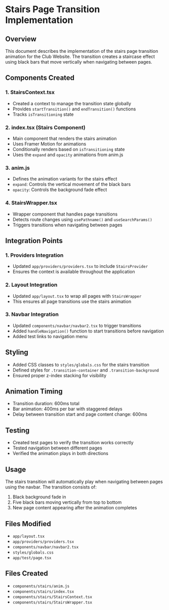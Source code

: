 # Stairs Page Transition Implementation

## Overview
This document describes the implementation of the stairs page transition animation for the Club Website. The transition creates a staircase effect using black bars that move vertically when navigating between pages.

## Components Created

### 1. StairsContext.tsx
- Created a context to manage the transition state globally
- Provides `startTransition()` and `endTransition()` functions
- Tracks `isTransitioning` state

### 2. index.tsx (Stairs Component)
- Main component that renders the stairs animation
- Uses Framer Motion for animations
- Conditionally renders based on `isTransitioning` state
- Uses the `expand` and `opacity` animations from anim.js

### 3. anim.js
- Defines the animation variants for the stairs effect
- `expand`: Controls the vertical movement of the black bars
- `opacity`: Controls the background fade effect

### 4. StairsWrapper.tsx
- Wrapper component that handles page transitions
- Detects route changes using `usePathname()` and `useSearchParams()`
- Triggers transitions when navigating between pages

## Integration Points

### 1. Providers Integration
- Updated `app/providers/providers.tsx` to include `StairsProvider`
- Ensures the context is available throughout the application

### 2. Layout Integration
- Updated `app/layout.tsx` to wrap all pages with `StairsWrapper`
- This ensures all page transitions use the stairs animation

### 3. Navbar Integration
- Updated `components/navbar/navbar2.tsx` to trigger transitions
- Added `handleNavigation()` function to start transitions before navigation
- Added test links to navigation menu

## Styling
- Added CSS classes to `styles/globals.css` for the stairs transition
- Defined styles for `.transition-container` and `.transition-background`
- Ensured proper z-index stacking for visibility

## Animation Timing
- Transition duration: 600ms total
- Bar animation: 400ms per bar with staggered delays
- Delay between transition start and page content change: 600ms

## Testing
- Created test pages to verify the transition works correctly
- Tested navigation between different pages
- Verified the animation plays in both directions

## Usage
The stairs transition will automatically play when navigating between pages using the navbar. The transition consists of:
1. Black background fade in
2. Five black bars moving vertically from top to bottom
3. New page content appearing after the animation completes

## Files Modified
- `app/layout.tsx`
- `app/providers/providers.tsx`
- `components/navbar/navbar2.tsx`
- `styles/globals.css`
- `app/test/page.tsx`

## Files Created
- `components/stairs/anim.js`
- `components/stairs/index.tsx`
- `components/stairs/StairsContext.tsx`
- `components/stairs/StairsWrapper.tsx`